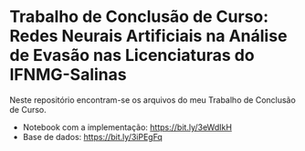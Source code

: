 # Trabalho de Conclusão de Curso: Redes Neurais Artificiais na Análise de Evasão nas Licenciaturas do IFNMG-Salinas
Neste repositório encontram-se os arquivos do meu Trabalho de Conclusão de Curso.
* Notebook com a implementação: https://bit.ly/3eWdIkH
* Base de dados: https://bit.ly/3iPEgFq 
